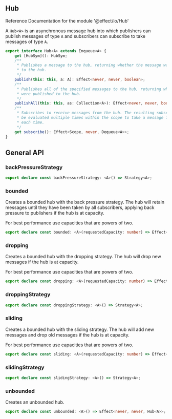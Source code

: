 ## Hub

Reference Documentation for the module '@effect/io/Hub'

A `Hub<A>` is an asynchronous message hub into which publishers can publish
messages of type `A` and subscribers can subscribe to take messages of type
`A`.

```ts
export interface Hub<A> extends Enqueue<A> {
    get [HubSym](): HubSym;
    /**
     * Publishes a message to the hub, returning whether the message was published
     * to the hub.
     */
    publish(this: this, a: A): Effect<never, never, boolean>;
    /**
     * Publishes all of the specified messages to the hub, returning whether they
     * were published to the hub.
     */
    publishAll(this: this, as: Collection<A>): Effect<never, never, boolean>;
    /**
     * Subscribes to receive messages from the hub. The resulting subscription can
     * be evaluated multiple times within the scope to take a message from the hub
     * each time.
     */
    get subscribe(): Effect<Scope, never, Dequeue<A>>;
}
```

## General API

### backPressureStrategy

```ts
export declare const backPressureStrategy: <A>() => Strategy<A>;
```

### bounded

Creates a bounded hub with the back pressure strategy. The hub will retain
messages until they have been taken by all subscribers, applying back
pressure to publishers if the hub is at capacity.

For best performance use capacities that are powers of two.

```ts
export declare const bounded: <A>(requestedCapacity: number) => Effect<never, never, Hub<A>>;
```

### dropping

Creates a bounded hub with the dropping strategy. The hub will drop new
messages if the hub is at capacity.

For best performance use capacities that are powers of two.

```ts
export declare const dropping: <A>(requestedCapacity: number) => Effect<never, never, Hub<A>>;
```

### droppingStrategy

```ts
export declare const droppingStrategy: <A>() => Strategy<A>;
```

### sliding

Creates a bounded hub with the sliding strategy. The hub will add new
messages and drop old messages if the hub is at capacity.

For best performance use capacities that are powers of two.

```ts
export declare const sliding: <A>(requestedCapacity: number) => Effect<never, never, Hub<A>>;
```

### slidingStrategy

```ts
export declare const slidingStrategy: <A>() => Strategy<A>;
```

### unbounded

Creates an unbounded hub.

```ts
export declare const unbounded: <A>() => Effect<never, never, Hub<A>>;
```

